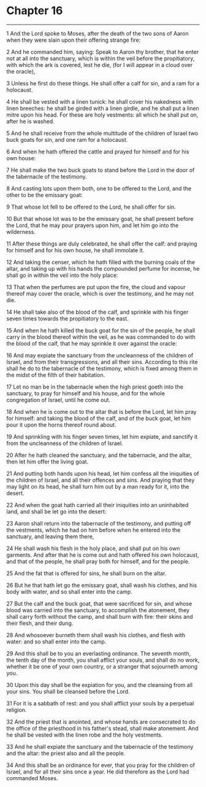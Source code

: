 # Chapter 16

***

1 And the Lord spoke to Moses, after the death of the two sons of Aaron when they were slain upon their offering strange fire:

2 And he commanded him, saying: Speak to Aaron thy brother, that he enter not at all into the sanctuary, which is within the veil before the propitiatory, with which the ark is covered, lest he die, (for I will appear in a cloud over the oracle),

3 Unless he first do these things. He shall offer a calf for sin, and a ram for a holocaust.

4 He shall be vested with a linen tunick: he shall cover his nakedness with linen breeches: he shall be girded with a linen girdle, and he shall put a linen mitre upon his head. For these are holy vestments: all which he shall put on, after he is washed.

5 And he shall receive from the whole multitude of the children of Israel two buck goats for sin, and one ram for a holocaust.

6 And when he hath offered the cattle and prayed for himself and for his own house:

7 He shall make the two buck goats to stand before the Lord in the door of the tabernacle of the testimony.

8 And casting lots upon them both, one to be offered to the Lord, and the other to be the emissary goat:

9 That whose lot fell to be offered to the Lord, he shall offer for sin.

10 But that whose lot was to be the emissary goat, he shall present before the Lord, that he may pour prayers upon him, and let him go into the wilderness.

11 After these things are duly celebrated, he shall offer the calf: and praying for himself and for his own house, he shall immolate it.

12 And taking the censer, which he hath filled with the burning coals of the altar, and taking up with his hands the compounded perfume for incense, he shall go in within the veil into the holy place:

13 That when the perfumes are put upon the fire, the cloud and vapour thereof may cover the oracle, which is over the testimony, and he may not die.

14 He shall take also of the blood of the calf, and sprinkle with his finger seven times towards the propitiatory to the east.

15 And when he hath killed the buck goat for the sin of the people, he shall carry in the blood thereof within the veil, as he was commanded to do with the blood of the calf, that he may sprinkle it over against the oracle:

16 And may expiate the sanctuary from the uncleanness of the children of Israel, and from their transgressions, and all their sins. According to this rite shall he do to the tabernacle of the testimony, which is fixed among them in the midst of the filth of their habitation.

17 Let no man be in the tabernacle when the high priest goeth into the sanctuary, to pray for himself and his house, and for the whole congregation of Israel, until he come out.

18 And when he is come out to the altar that is before the Lord, let him pray for himself: and taking the blood of the calf, and of the buck goat, let him pour it upon the horns thereof round about.

19 And sprinkling with his finger seven times, let him expiate, and sanctify it from the uncleanness of the children of Israel.

20 After he hath cleaned the sanctuary, and the tabernacle, and the altar, then let him offer the living goat.

21 And putting both hands upon his head, let him confess all the iniquities of the children of Israel, and all their offences and sins. And praying that they may light on its head, he shall turn him out by a man ready for it, into the desert.

22 And when the goat hath carried all their iniquities into an uninhabited land, and shall be let go into the desert:

23 Aaron shall return into the tabernacle of the testimony, and putting off the vestments, which he had on him before when he entered into the sanctuary, and leaving them there,

24 He shall wash his flesh in the holy place, and shall put on his own garments. And after that he is come out and hath offered his own holocaust, and that of the people, he shall pray both for himself, and for the people.

25 And the fat that is offered for sins, he shall burn on the altar.

26 But he that hath let go the emissary goat, shall wash his clothes, and his body with water, and so shall enter into the camp.

27 But the calf and the buck goat, that were sacrificed for sin, and whose blood was carried into the sanctuary, to accomplish the atonement, they shall carry forth without the camp, and shall burn with fire: their skins and their flesh, and their dung.

28 And whosoever burneth them shall wash his clothes, and flesh with water: and so shall enter into the camp.

29 And this shall be to you an everlasting ordinance. The seventh month, the tenth day of the month, you shall afflict your souls, and shall do no work, whether it be one of your own country, or a stranger that sojourneth among you.

30 Upon this day shall be the expiation for you, and the cleansing from all your sins. You shall be cleansed before the Lord.

31 For it is a sabbath of rest: and you shall afflict your souls by a perpetual religion.

32 And the priest that is anointed, and whose hands are consecrated to do the office of the priesthood in his father's stead, shall make atonement. And he shall be vested with the linen robe and the holy vestments.

33 And he shall expiate the sanctuary and the tabernacle of the testimony and the altar: the priest also and all the people.

34 And this shall be an ordinance for ever, that you pray for the children of Israel, and for all their sins once a year. He did therefore as the Lord had commanded Moses.

